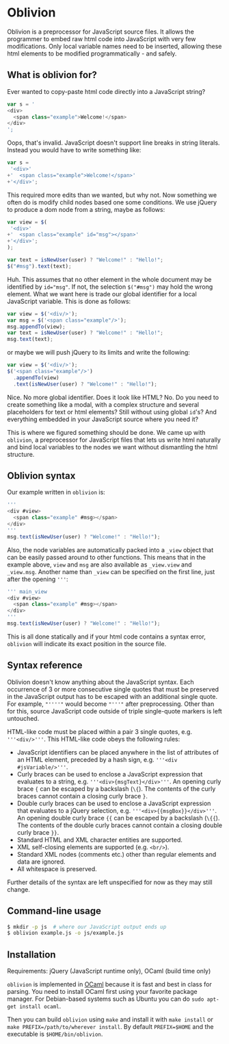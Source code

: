 Oblivion
========

Oblivion is a preprocessor for JavaScript source files. It allows the
programmer to embed raw html code into JavaScript with very few
modifications. Only local variable names need to be inserted, allowing
these html elements to be modified programmatically - and safely.

What is oblivion for?
---------------------

Ever wanted to copy-paste html code directly into a JavaScript string?

```javascript
var s = '
<div>
  <span class="example">Welcome!</span>
</div>
';
```

Oops, that's invalid.
JavaScript doesn't support line breaks in string literals.
Instead you would have to write something like:

```javascript
var s =
 '<div>'
+'  <span class="example">Welcome!</span>'
+'</div>';
```

This required more edits than we wanted, but why not. Now something we often do
is modify child nodes based one some conditions. We use
jQuery to produce a dom node from a string, maybe as follows:

```javascript
var view = $(
 '<div>'
+'  <span class="example" id="msg"></span>'
+'</div>';
);

var text = isNewUser(user) ? "Welcome!" : "Hello!";
$("#msg").text(text);
```

Huh. This assumes that no other element in the whole document may be
identified by `id="msg"`. If not, the selection `$("#msg")`
may hold the wrong element. What we want here is trade our global
identifier for a local JavaScript variable. This is done as follows:

```javascript
var view = $('<div/>');
var msg = $('<span class="example"/>');
msg.appendTo(view);
var text = isNewUser(user) ? "Welcome!" : "Hello!";
msg.text(text);
```

or maybe we will push jQuery to its limits and write the following:

```javascript
var view = $('<div/>');
$('<span class="example"/>')
  .appendTo(view)
  .text(isNewUser(user) ? "Welcome!" : "Hello!");
```

Nice. No more global identifier. Does it look like HTML? No.
Do you need to create something like a modal, with a complex structure and
several placeholders for text or html elements? Still without using
global `id`'s? And everything embedded in your JavaScript source
where you need it?

This is where we figured something should be done. We came up with
`oblivion`, a preprocessor for JavaScript files that lets us write
html naturally and bind local variables to the nodes we want
without dismantling the html structure.

Oblivion syntax
---------------

Our example written in `oblivion` is:

```javascript
'''
<div #view>
  <span class="example" #msg></span>
</div>
'''
msg.text(isNewUser(user) ? "Welcome!" : "Hello!");
```

Also, the node variables are automatically packed into a `_view`
object that can be easily passed around to other functions. This means
that in the example above, `view` and `msg` are also available as
`_view.view` and `_view.msg`. Another name than `_view` can be
specified on the first line, just after the opening `'''`:

```javascript
''' main_view
<div #view>
  <span class="example" #msg></span>
</div>
'''
msg.text(isNewUser(user) ? "Welcome!" : "Hello!");
```

This is all done statically and if your html code contains a syntax
error, `oblivion` will indicate its exact position in the source file.

Syntax reference
----------------

Oblivion doesn't know anything about the JavaScript syntax. Each
occurrence of 3 or more consecutive single quotes that must be
preserved in the JavaScript output has to be escaped with an
additional single quote.
For example, `"''''"` would become `"'''"` after preprocessing.
Other than for this, source JavaScript code outside of triple
single-quote markers is left untouched.

HTML-like code must be placed within a pair 3 single quotes,
e.g. `'''<div/>'''`. This HTML-like code obeys the following rules:

* JavaScript identifiers can be placed anywhere in the list of
  attributes of an HTML element, preceded by a hash sign, e.g.
  `'''<div #jsVariable/>'''`.
* Curly braces can be used to enclose a JavaScript expression that
  evaluates to a string, e.g. `'''<div>{msgText}</div>'''`. An opening
  curly brace `{` can be escaped by a backslash (`\{`). The contents of the
  curly braces cannot contain a closing curly brace `}`.
* Double curly braces can be used to enclose a JavaScript expression
  that evaluates to a jQuery selection,
  e.g. `'''<div>{{msgBox}}</div>'''`.
  An opening double curly brace `{{` can be escaped by a backslash (`\{{`).
  The contents of the double curly braces cannot contain a closing
  double curly brace `}}`.
* Standard HTML and XML character entities are supported.
* XML self-closing elements are supported (e.g. `<br/>`).
* Standard XML nodes (comments etc.) other than regular elements
  and data are ignored.
* All whitespace is preserved.

Further details of the syntax are left unspecified for now as they may
still change.


Command-line usage
------------------

```bash
$ mkdir -p js  # where our JavaScript output ends up
$ oblivion example.js -o js/example.js
```

Installation
------------

Requirements: jQuery (JavaScript runtime only), OCaml (build time only)

`oblivion` is implemented in [OCaml](http://ocaml.org) because it is
fast and best in class for parsing. You need to install OCaml first
using your favorite package manager. For Debian-based systems such as
Ubuntu you can do `sudo apt-get install ocaml`.

Then you can build `oblivion` using `make` and install it with
`make install` or `make PREFIX=/path/to/wherever install`. By default
`PREFIX=$HOME` and the executable is `$HOME/bin/oblivion`.
